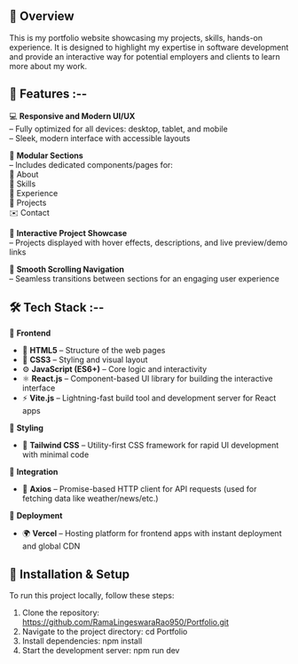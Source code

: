 ## 📌 Overview  
This is my portfolio website showcasing my projects, skills, hands-on experience. It is designed to highlight my expertise in software development and provide an interactive way for potential employers and clients to learn more about my work.  

## 🚀 Features :--

💻 **Responsive and Modern UI/UX**  
– Fully optimized for all devices: desktop, tablet, and mobile  
– Sleek, modern interface with accessible layouts

📂 **Modular Sections**  
– Includes dedicated components/pages for:  
   📌 About  
   🧰 Skills  
   🧠 Experience  
   💼 Projects  
   ✉️ Contact  

🧩 **Interactive Project Showcase**  
– Projects displayed with hover effects, descriptions, and live preview/demo links

🎯 **Smooth Scrolling Navigation**  
– Seamless transitions between sections for an engaging user experience
  
## 🛠️ Tech Stack :--

🎨 **Frontend**  
- 🧱 **HTML5** – Structure of the web pages  
- 🎨 **CSS3** – Styling and visual layout  
- ⚙️ **JavaScript (ES6+)** – Core logic and interactivity  
- ⚛️ **React.js** – Component-based UI library for building the interactive interface  
- ⚡ **Vite.js** – Lightning-fast build tool and development server for React apps  

💅 **Styling**  
- 🌈 **Tailwind CSS** – Utility-first CSS framework for rapid UI development with minimal code  

🔗 **Integration**  
- 📡 **Axios** – Promise-based HTTP client for API requests (used for fetching data like weather/news/etc.)

🚀 **Deployment**  
- 🌍 **Vercel** – Hosting platform for frontend apps with instant deployment and global CDN  


## 📂 Installation & Setup  
To run this project locally, follow these steps:  

1. Clone the repository:
   https://github.com/RamaLingeswaraRao950/Portfolio.git
2. Navigate to the project directory:
   cd Portfolio
3. Install dependencies:
   npm install
4. Start the development server:
   npm run dev
